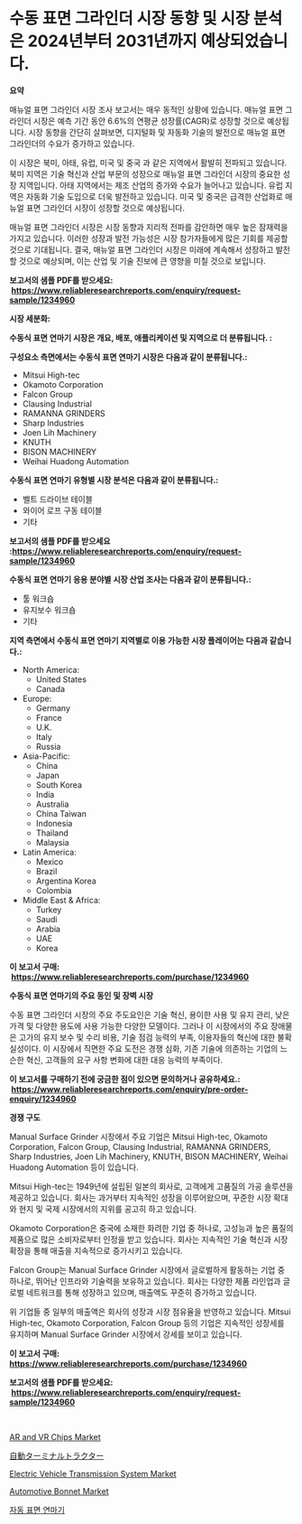 <p><h1>수동 표면 그라인더 시장 동향 및 시장 분석은 2024년부터 2031년까지 예상되었습니다.</h1></p><p><strong>요약</strong></p>
<p><p>매뉴얼 표면 그라인더 시장 조사 보고서는 매우 동적인 상황에 있습니다. 매뉴얼 표면 그라인더 시장은 예측 기간 동안 6.6%의 연평균 성장률(CAGR)로 성장할 것으로 예상됩니다. 시장 동향을 간단히 살펴보면, 디지털화 및 자동화 기술의 발전으로 매뉴얼 표면 그라인더의 수요가 증가하고 있습니다.</p><p>이 시장은 북미, 아태, 유럽, 미국 및 중국 과 같은 지역에서 활발히 전파되고 있습니다. 북미 지역은 기술 혁신과 산업 부문의 성장으로 매뉴얼 표면 그라인더 시장의 중요한 성장 지역입니다. 아태 지역에서는 제조 산업의 증가와 수요가 늘어나고 있습니다. 유럽 지역은 자동화 기술 도입으로 더욱 발전하고 있습니다. 미국 및 중국은 급격한 산업화로 매뉴얼 표면 그라인더 시장이 성장할 것으로 예상됩니다.</p><p>매뉴얼 표면 그라인더 시장은 시장 동향과 지리적 전파를 감안하면 매우 높은 잠재력을 가지고 있습니다. 이러한 성장과 발전 가능성은 시장 참가자들에게 많은 기회를 제공할 것으로 기대됩니다. 결국, 매뉴얼 표면 그라인더 시장은 미래에 계속해서 성장하고 발전할 것으로 예상되며, 이는 산업 및 기술 진보에 큰 영향을 미칠 것으로 보입니다.</p></p>
<p><strong>보고서의 샘플 PDF를 받으세요: &nbsp;<a href="https://www.reliableresearchreports.com/enquiry/request-sample/1234960">https://www.reliableresearchreports.com/enquiry/request-sample/1234960</a></strong></p>
<p><strong>시장 세분화:</strong></p>
<p><strong> 수동식 표면 연마기 시장은 개요, 배포, 애플리케이션 및 지역으로 더 분류됩니다. :</strong></p>
<p><strong>구성요소 측면에서는 수동식 표면 연마기 시장은 다음과 같이 분류됩니다.:</strong></p>
<p><ul><li>Mitsui High-tec</li><li>Okamoto Corporation</li><li>Falcon Group</li><li>Clausing Industrial</li><li>RAMANNA GRINDERS</li><li>Sharp Industries</li><li>Joen Lih Machinery</li><li>KNUTH</li><li>BISON MACHINERY</li><li>Weihai Huadong Automation</li></ul></p>
<p><strong> 수동식 표면 연마기 유형별 시장 분석은 다음과 같이 분류됩니다.:</strong></p>
<p><ul><li>벨트 드라이브 테이블</li><li>와이어 로프 구동 테이블</li><li>기타</li></ul></p>
<p><strong>보고서의 샘플 PDF를 받으세요 :<a href="https://www.reliableresearchreports.com/enquiry/request-sample/1234960">https://www.reliableresearchreports.com/enquiry/request-sample/1234960</a></strong></p>
<p><strong> 수동식 표면 연마기 응용 분야별 시장 산업 조사는 다음과 같이 분류됩니다.:</strong></p>
<p><ul><li>툴 워크숍</li><li>유지보수 워크숍</li><li>기타</li></ul></p>
<p><strong>지역 측면에서 수동식 표면 연마기 지역별로 이용 가능한 시장 플레이어는 다음과 같습니다.:</strong></p>
<p><ul>
    <li>
        North America:
        <ul>
            <li>United States</li>
            <li>Canada</li>
        </ul>
    </li>
    <li>
        Europe:
        <ul>
            <li>Germany</li>
            <li>France</li>
            <li>U.K.</li>
            <li>Italy</li>
            <li>Russia</li>
        </ul>
    </li>
    <li>
        Asia-Pacific:
        <ul>
            <li>China</li>
            <li>Japan</li>
            <li>South Korea</li>
            <li>India</li>
            <li>Australia</li>
            <li>China Taiwan</li>
            <li>Indonesia</li>
            <li>Thailand</li>
            <li>Malaysia</li>
        </ul>
    </li>
    <li>
        Latin America:
        <ul>
            <li>Mexico</li>
            <li>Brazil</li>
            <li>Argentina Korea</li>
            <li>Colombia</li>
        </ul>
    </li>
    <li>
        Middle East & Africa:
        <ul>
            <li>Turkey</li>
            <li>Saudi</li>
            <li>Arabia</li>
            <li>UAE</li>
            <li>Korea</li>
        </ul>
    </li>
    </ul></p>
<p><strong>이 보고서 구매: &nbsp;<a href="https://www.reliableresearchreports.com/purchase/1234960">https://www.reliableresearchreports.com/purchase/1234960</a></strong></p>
<p><strong>수동식 표면 연마기의 주요 동인 및 장벽 시장</strong></p>
<p><p>수동 표면 그라인더 시장의 주요 주도요인은 기술 혁신, 용이한 사용 및 유지 관리, 낮은 가격 및 다양한 용도에 사용 가능한 다양한 모델이다. 그러나 이 시장에서의 주요 장애물은 고가의 유지 보수 및 수리 비용, 기술 점검 능력의 부족, 이용자들의 혁신에 대한 불확실성이다. 이 시장에서 직면한 주요 도전은 경쟁 심화, 기존 기술에 의존하는 기업의 느슨한 혁신, 고객들의 요구 사항 변화에 대한 대응 능력의 부족이다.</p></p>
<p><strong>이 보고서를 구매하기 전에 궁금한 점이 있으면 문의하거나 공유하세요.: &nbsp;<a href="https://www.reliableresearchreports.com/enquiry/pre-order-enquiry/1234960">https://www.reliableresearchreports.com/enquiry/pre-order-enquiry/1234960</a></strong></p>
<p><strong>경쟁 구도</strong></p>
<p><p>Manual Surface Grinder 시장에서 주요 기업은 Mitsui High-tec, Okamoto Corporation, Falcon Group, Clausing Industrial, RAMANNA GRINDERS, Sharp Industries, Joen Lih Machinery, KNUTH, BISON MACHINERY, Weihai Huadong Automation 등이 있습니다. </p><p>Mitsui High-tec는 1949년에 설립된 일본의 회사로, 고객에게 고품질의 가공 솔루션을 제공하고 있습니다. 회사는 과거부터 지속적인 성장을 이루어왔으며, 꾸준한 시장 확대와 현지 및 국제 시장에서의 지위를 공고히 하고 있습니다.</p><p>Okamoto Corporation은 중국에 소재한 화려한 기업 중 하나로, 고성능과 높은 품질의 제품으로 많은 소비자로부터 인정을 받고 있습니다. 회사는 지속적인 기술 혁신과 시장 확장을 통해 매출을 지속적으로 증가시키고 있습니다.</p><p>Falcon Group는 Manual Surface Grinder 시장에서 글로벌하게 활동하는 기업 중 하나로, 뛰어난 인프라와 기술력을 보유하고 있습니다. 회사는 다양한 제품 라인업과 글로벌 네트워크를 통해 성장하고 있으며, 매출액도 꾸준히 증가하고 있습니다.</p><p>위 기업들 중 일부의 매출액은 회사의 성장과 시장 점유율을 반영하고 있습니다. Mitsui High-tec, Okamoto Corporation, Falcon Group 등의 기업은 지속적인 성장세를 유지하며 Manual Surface Grinder 시장에서 강세를 보이고 있습니다.</p></p>
<p><strong>이 보고서 구매: &nbsp; <a href="https://www.reliableresearchreports.com/purchase/1234960">https://www.reliableresearchreports.com/purchase/1234960</a></strong></p>
<p><strong>보고서의 샘플 PDF를 받으세요: &nbsp;<a href="https://www.reliableresearchreports.com/enquiry/request-sample/1234960">https://www.reliableresearchreports.com/enquiry/request-sample/1234960</a></strong><strong></strong></p>
<p>&nbsp;</p>
<p><p><a href="https://github.com/juniordelafrance/Market-Research-Report-List-2/blob/main/ar-and-vr-chips-market.md">AR and VR Chips Market</a></p><p><a href="https://github.com/moulafa/Market-Research-Report-List-1/blob/main/802123412795.md">自動ターミナルトラクター</a></p><p><a href="https://issuu.com/reportprime-2/docs/electric-vehicle-transmission-system-market-size-2">Electric Vehicle Transmission System Market</a></p><p><a href="https://issuu.com/reportprime-2/docs/automotive-bonnet-market-size-2030.pptx">Automotive Bonnet Market</a></p><p><a href="https://github.com/TobyKub4685/Market-Research-Report-List-1/blob/main/267434911854.md">자동 표면 연마기</a></p></p>